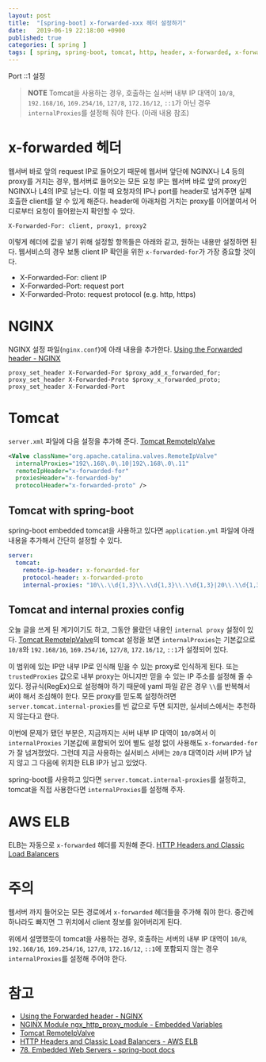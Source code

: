 ```yaml
---
layout: post
title:  "[spring-boot] x-forwarded-xxx 헤더 설정하기"
date:   2019-06-19 22:18:00 +0900
published: true
categories: [ spring ]
tags: [ spring, spring-boot, tomcat, http, header, x-forwarded, x-forwarded-for, xff, proxy ]
---
```


Port
::1 설정


> **NOTE** Tomcat을 사용하는 경우, 호출하는 실서버 내부 IP 대역이 `10/8`, `192.168/16`, `169.254/16`, `127/8`, `172.16/12`, `::1`가 아닌 경우 `internalProxies`를 설정해 줘야 한다. (아래 내용 참조)


# x-forwarded 헤더

웹서버 바로 앞의 request IP로 들어오기 때문에 웹서버 앞단에 NGINX나 L4 등의 proxy를 거치는 경우, 웹서버로 들어오는 모든 요청 IP는 웹서버 바로 앞의 proxy인 NGINX나 L4의 IP로 남는다. 이럴 때 요청자의 IP나 port를 header로 넘겨주면 실제 호출한 client를 알 수 있게 해준다. header에 아래처럼 거치는 proxy를 이어붙여서 어디로부터 요청이 들어왔는지 확인할 수 있다.

```
X-Forwarded-For: client, proxy1, proxy2
```

이렇게 헤더에 값을 넣기 위해 설정할 항목들은 아래와 같고, 원하는 내용만 설정하면 된다. 웹서비스의 경우 보통 client IP 확인을 위한 `x-forwarded-for`가 가장 중요할 것이다.

- X-Forwarded-For: client IP
- X-Forwarded-Port: request port
- X-Forwarded-Proto: request protocol (e.g. http, https)


# NGINX

NGINX 설정 파일(`nginx.conf`)에 아래 내용을 추가한다. [Using the Forwarded header - NGINX](https://www.nginx.com/resources/wiki/start/topics/examples/forwarded/)

```
proxy_set_header X-Forwarded-For $proxy_add_x_forwarded_for;
proxy_set_header X-Forwarded-Proto $proxy_x_forwarded_proto;
proxy_set_header X-Forwarded-Port
```


# Tomcat

`server.xml` 파일에 다음 설정을 추가해 준다. [Tomcat RemoteIpValve](https://tomcat.apache.org/tomcat-8.0-doc/api/org/apache/catalina/valves/RemoteIpValve.html)

```xml
<Valve className="org.apache.catalina.valves.RemoteIpValve"
  internalProxies="192\.168\.0\.10|192\.168\.0\.11"
  remoteIpHeader="x-forwarded-for"
  proxiesHeader="x-forwarded-by"
  protocolHeader="x-forwarded-proto" />
```

## Tomcat with spring-boot

spring-boot embedded tomcat을 사용하고 있다면 `application.yml` 파일에 아래 내용을 추가해서 간단히 설정할 수 있다.

```yaml
server:
  tomcat:
    remote-ip-header: x-forwarded-for
    protocol-header: x-forwarded-proto
    internal-proxies: "10\\.\\d{1,3}\\.\\d{1,3}\\.\\d{1,3}|20\\.\\d{1,3}\\.\\d{1,3}\\.\\d{1,3}|192\\.168\\.\\d{1,3}\\.\\d{1,3}|169\\.254\\.\\d{1,3}\\.\\d{1,3}|127\\.\\d{1,3}\\.\\d{1,3}\\.\\d{1,3}|172\\.1[6-9]{1}\\.\\d{1,3}\\.\\d{1,3}|172\\.2[0-9]{1}\\.\\d{1,3}\\.\\d{1,3}|172\\.3[0-1]{1}\\.\\d{1,3}\\.\\d{1,3}"
```

## Tomcat and internal proxies config

오늘 글을 쓰게 된 계기이기도 하고, 그동안 몰랐던 내용인 `internal proxy` 설정이 있다. [Tomcat RemoteIpValve](https://tomcat.apache.org/tomcat-8.0-doc/api/org/apache/catalina/valves/RemoteIpValve.html)의 tomcat 설정을 보면 `internalProxies`는 기본값으로 `10/8`와 `192.168/16`, `169.254/16`, `127/8`, `172.16/12`, `::1`가 설정되어 있다.

이 범위에 있는 IP만 내부 IP로 인식해 믿을 수 있는 proxy로 인식하게 된다. 또는 `trustedProxies` 값으로 내부 proxy는 아니지만 믿을 수 있는 IP 주소를 설정해 줄 수 있다. 정규식(RegEx)으로 설정해야 하기 때문에 yaml 파일 같은 경우 `\\`를 반복해서 써야 해서 조심해야 한다. 모든 proxy를 믿도록 설정하려면 `server.tomcat.internal-proxies`를 빈 값으로 두면 되지만, 실서비스에서는 추천하지 않는다고 한다.

이번에 문제가 됐던 부분은, 지금까지는 서버 내부 IP 대역이 `10/8`여서 이 `internalProxies` 기본값에 포함되어 있어 별도 설정 없이 사용해도 `x-forwarded-for`가 잘 넘겨졌었다. 그런데 지금 사용하는 실서비스 서버는 `20/8` 대역이라 서버 IP가 남지 않고 그 다음에 위치한 ELB IP가 남고 있었다.

spring-boot를 사용하고 있다면 `server.tomcat.internal-proxies`를 설정하고, tomcat을 직접 사용한다면 `internalProxies`를 설정해 주자.


# AWS ELB

ELB는 자동으로 `x-forwarded` 헤더를 지원해 준다. [HTTP Headers and Classic Load Balancers](https://docs.aws.amazon.com/elasticloadbalancing/latest/classic/x-forwarded-headers.html)


# 주의

웹서버 까지 들어오는 모든 경로에서 `x-forwarded` 헤더들을 주가해 줘야 한다. 중간에 하나라도 빠지면 그 위치에서 client 정보를 잃어버리게 된다.

위에서 설명했듯이 tomcat을 사용하는 경우, 호출하는 서버의 내부 IP 대역이 `10/8`, `192.168/16`, `169.254/16`, `127/8`, `172.16/12`, `::1`에 포함되지 않는 경우 `internalProxies`를 설정해 주어야 한다.


# 참고

- [Using the Forwarded header - NGINX](https://www.nginx.com/resources/wiki/start/topics/examples/forwarded/)
- [NGINX Module ngx_http_proxy_module - Embedded Variables](https://nginx.org/en/docs/http/ngx_http_proxy_module.html#variables)
- [Tomcat RemoteIpValve](https://tomcat.apache.org/tomcat-8.0-doc/api/org/apache/catalina/valves/RemoteIpValve.html)
- [HTTP Headers and Classic Load Balancers - AWS ELB](https://docs.aws.amazon.com/elasticloadbalancing/latest/classic/x-forwarded-headers.html)
- [78. Embedded Web Servers - spring-boot docs](https://docs.spring.io/spring-boot/docs/current/reference/html/howto-embedded-web-servers.html)
